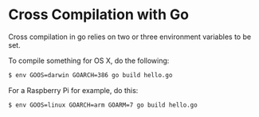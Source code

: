 # Cross Compilation with Go

Cross compilation in go relies on two or three environment variables to be set.

To compile something for OS X, do the following:
```bash
$ env GOOS=darwin GOARCH=386 go build hello.go
```

For a Raspberry Pi for example, do this:
```bash
$ env GOOS=linux GOARCH=arm GOARM=7 go build hello.go
```
